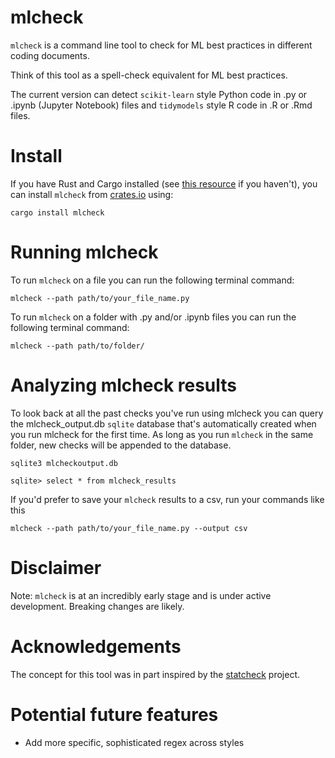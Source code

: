 # mlcheck

`mlcheck` is a command line tool to check for ML best practices in different coding documents.

Think of this tool as a spell-check equivalent for ML best practices.

The current version can detect `scikit-learn` style Python code in .py or .ipynb (Jupyter Notebook) files and `tidymodels` style R code in .R or .Rmd files.

# Install

If you have Rust and Cargo installed (see <a href="https://www.rust-lang.org/tools/install" target="_blank">this resource</a> if you haven't), you can install `mlcheck` from <a href="https://crates.io/" target="_blank">crates.io</a> using:

`cargo install mlcheck`

# Running mlcheck

To run `mlcheck` on a file you can run the following terminal command:

`mlcheck --path path/to/your_file_name.py`

To run `mlcheck` on a folder with .py and/or .ipynb files you can run the following terminal command:

`mlcheck --path path/to/folder/`

# Analyzing mlcheck results

To look back at all the past checks you've run using mlcheck you can query the mlcheck_output.db `sqlite` database that's automatically created when you run mlcheck for the first time. As long as you run `mlcheck` in the same folder, new checks will be appended to the database.

`sqlite3 mlcheckoutput.db`

`sqlite> select * from mlcheck_results`

If you'd prefer to save your `mlcheck` results to a csv, run your commands like this

`mlcheck --path path/to/your_file_name.py --output csv`

# Disclaimer

Note: `mlcheck` is at an incredibly early stage and is under active development. Breaking changes are likely.

# Acknowledgements

The concept for this tool was in part inspired by the <a href="https://mbnuijten.com/statcheck/" target="_blank">statcheck</a> project.

# Potential future features

- Add more specific, sophisticated regex across styles
